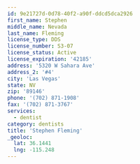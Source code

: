 ```yaml
---
id: 9e21727d-0d78-40f2-a90f-ddcd5dca2926
first_name: Stephen
middle_name: Nevada
last_name: Fleming
license_type: DDS
license_number: S3-07
license_status: Active
license_expiration: '42185'
address: '5320 W Sahara Ave'
address_2: '#4'
city: 'Las Vegas'
state: NV
zip: '89146'
phone: '(702) 871-1908'
fax: '(702) 871-3767'
services:
  - dentist
category: dentists
title: 'Stephen Fleming'
_geoloc:
  lat: 36.1441
  lng: -115.248
---
```

